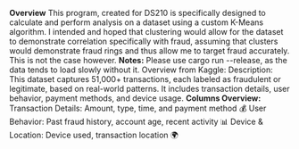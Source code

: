 **Overview**
This program, created for DS210 is specifically designed to calculate and perform analysis on a dataset using a custom K-Means algorithm.
I intended and hoped that clustering would allow for the dataset to demonstrate correlation specifically with fraud, assuming that clusters would demonstrate fraud rings and thus allow me to target fraud accurately. This is not the case however.
**Notes:**
Please use cargo run --release, as the data tends to load slowly without it. 
Overview from Kaggle:
Description: This dataset captures 51,000+ transactions, each labeled as fraudulent or legitimate, based on real-world patterns.
It includes transaction details, user behavior, payment methods, and device usage.
**Columns Overview:**
Transaction Details: Amount, type, time, and payment method 💰
User Behavior: Past fraud history, account age, recent activity 📊
Device & Location: Device used, transaction location 🌍
